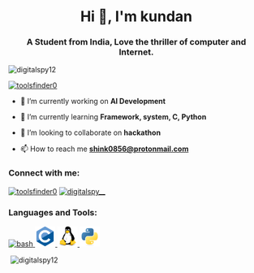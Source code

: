 <h1 align="center">Hi 👋, I'm kundan </h1>
<h3 align="center">A Student from India, Love the thriller of computer and Internet.</h3>

<p align="left"> <img src="https://komarev.com/ghpvc/?username=digitalspy12&label=Profile%20views&color=0e75b6&style=flat" alt="digitalspy12" /> </p>

<p align="left"> <a href="https://twitter.com/toolsfinder0" target="blank"><img src="https://img.shields.io/twitter/follow/toolsfinder0?logo=twitter&style=for-the-badge" alt="toolsfinder0" /></a> </p>

- 🔭 I’m currently working on **AI Development**

- 🌱 I’m currently learning **Framework, system, C, Python**

- 👯 I’m looking to collaborate on **hackathon**

- 📫 How to reach me **shink0856@protonmail.com**

<h3 align="left">Connect with me:</h3>
<p align="left">
<a href="https://twitter.com/toolsfinder0" target="blank"><img align="center" src="https://raw.githubusercontent.com/rahuldkjain/github-profile-readme-generator/master/src/images/icons/Social/twitter.svg" alt="toolsfinder0" height="30" width="40" /></a>
<a href="https://instagram.com/digitalspy__" target="blank"><img align="center" src="https://raw.githubusercontent.com/rahuldkjain/github-profile-readme-generator/master/src/images/icons/Social/instagram.svg" alt="digitalspy__" height="30" width="40" /></a>
</p>

<h3 align="left">Languages and Tools:</h3>
<p align="left"> <a href="https://www.gnu.org/software/bash/" target="_blank" rel="noreferrer"> <img src="https://www.vectorlogo.zone/logos/gnu_bash/gnu_bash-icon.svg" alt="bash" width="40" height="40"/> </a> <a href="https://www.cprogramming.com/" target="_blank" rel="noreferrer"> <img src="https://raw.githubusercontent.com/devicons/devicon/master/icons/c/c-original.svg" alt="c" width="40" height="40"/> </a> <a href="https://www.linux.org/" target="_blank" rel="noreferrer"> <img src="https://raw.githubusercontent.com/devicons/devicon/master/icons/linux/linux-original.svg" alt="linux" width="40" height="40"/> </a> <a href="https://www.python.org" target="_blank" rel="noreferrer"> <img src="https://raw.githubusercontent.com/devicons/devicon/master/icons/python/python-original.svg" alt="python" width="40" height="40"/> </a> </p>

<p>&nbsp;<img align="center" src="https://github-readme-stats.vercel.app/api?username=digitalspy12&show_icons=true&locale=en" alt="digitalspy12" /></p>
